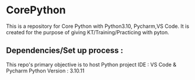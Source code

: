 # CorePython
This is a repository for Core Python with Python3.10, Pycharm,VS Code.
It is created for the purpose of giving KT/Training/Practicing with pyton.

Dependencies/Set up process :
-----------------------------
This repo's primary objective is to host Python project
IDE : VS Code & Pycharm
Python Version : 3.10.11